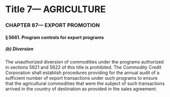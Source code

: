 
# Title 7— AGRICULTURE
### CHAPTER 87— EXPORT PROMOTION
#### § 5661. Program controls for export programs
##### (b) Diversion

The unauthorized diversion of commodities under the programs authorized in sections 5621 and 5622 of this title is prohibited. The Commodity Credit Corporation shall establish procedures providing for the annual audit of a sufficient number of export transactions under such programs to ensure that the agricultural commodities that were the subject of such transactions arrived in the country of destination as provided in the sales agreement.
